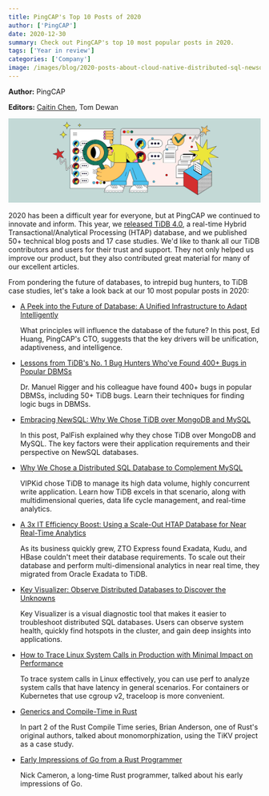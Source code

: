 ```yaml
---
title: PingCAP's Top 10 Posts of 2020
author: ['PingCAP']
date: 2020-12-30
summary: Check out PingCAP's top 10 most popular posts in 2020.
tags: ['Year in review']
categories: ['Company']
image: /images/blog/2020-posts-about-cloud-native-distributed-sql-newsql.jpg
---
```


**Author:** PingCAP

**Editors:** [Caitin Chen](https://github.com/CaitinChen), Tom Dewan

![2020 Top posts about cloud-native, distributed SQL, HTAP, NewSQL](media/2020-posts-about-cloud-native-distributed-sql-newsql.jpg)

2020 has been a difficult year for everyone, but at PingCAP we continued to innovate and inform. This year, we [released TiDB 4.0](https://pingcap.com/blog/tidb-4.0-ga-gearing-you-up-for-an-unpredictable-world-with-real-time-htap-database), a real-time Hybrid Transactional/Analytical Processing (HTAP) database, and we published 50+ technical blog posts and 17 case studies. We'd like to thank all our TiDB contributors and users for their trust and support. They not only helped us improve our product, but they also contributed great material for many of our excellent articles.

From pondering the future of databases, to intrepid bug hunters, to TiDB case studies, let's take a look back at our 10 most popular posts in 2020:

* [A Peek into the Future of Database: A Unified Infrastructure to Adapt Intelligently](https://pingcap.com/blog/future-of-database-unified-infrastructure-to-adapt-intelligently)

    What principles will influence the database of the future? In this post, Ed Huang, PingCAP's CTO, suggests that the key drivers will be unification, adaptiveness, and intelligence.

* [Lessons from TiDB's No. 1 Bug Hunters Who've Found 400+ Bugs in Popular DBMSs](https://pingcap.com/blog/lessons-from-tidb-no.-1-bug-hunters-who-have-found-over-400-bugs-in-popular-dbmss)

    Dr. Manuel Rigger and his colleague have found 400+ bugs in popular DBMSs, including 50+ TiDB bugs. Learn their techniques for finding logic bugs in DBMSs.

* [Embracing NewSQL: Why We Chose TiDB over MongoDB and MySQL](https://pingcap.com/case-studies/embracing-newsql-why-we-chose-tidb-over-mongodb-and-mysql)

    In this post, PalFish explained why they chose TiDB over MongoDB and MySQL. The key factors were their application requirements and their perspective on NewSQL databases.

* [Why We Chose a Distributed SQL Database to Complement MySQL](https://pingcap.com/case-studies/why-we-chose-a-distributed-sql-database-to-complement-mysql)

    VIPKid chose TiDB to manage its high data volume, highly concurrent write application. Learn how TiDB excels in that scenario, along with multidimensional queries, data life cycle management, and real-time analytics.

* [A 3x IT Efficiency Boost: Using a Scale-Out HTAP Database for Near Real-Time Analytics](https://pingcap.com/case-studies/3x-it-efficiency-boost-use-a-scale-out-htap-database-for-near-real-time-analytics)

    As its business quickly grew, ZTO Express found Exadata, Kudu, and HBase couldn't meet their database requirements. To scale out their database and perform multi-dimensional analytics in near real time, they migrated from Oracle Exadata to TiDB.

* [Key Visualizer: Observe Distributed Databases to Discover the Unknowns](https://pingcap.com/blog/observe-distributed-databases-to-discover-unknowns/)

    Key Visualizer is a visual diagnostic tool that makes it easier to troubleshoot distributed SQL databases. Users can observe system health, quickly find hotspots in the cluster, and gain deep insights into applications.

* [How to Trace Linux System Calls in Production with Minimal Impact on Performance](https://pingcap.com/blog/how-to-trace-linux-system-calls-in-production-with-minimal-impact-on-performance)

    To trace system calls in Linux effectively, you can use perf to analyze system calls that have latency in general scenarios. For containers or Kubernetes that use cgroup v2, traceloop is more convenient.

* [Generics and Compile-Time in Rust](https://pingcap.com/blog/generics-and-compile-time-in-rust/)

    In part 2 of the Rust Compile Time series, Brian Anderson, one of Rust's original authors, talked about monomorphization, using the TiKV project as a case study.

* [Early Impressions of Go from a Rust Programmer](https://pingcap.com/blog/early-impressions-of-go-from-a-rust-programmer/)

    Nick Cameron, a long-time Rust programmer, talked about his early impressions of Go.
